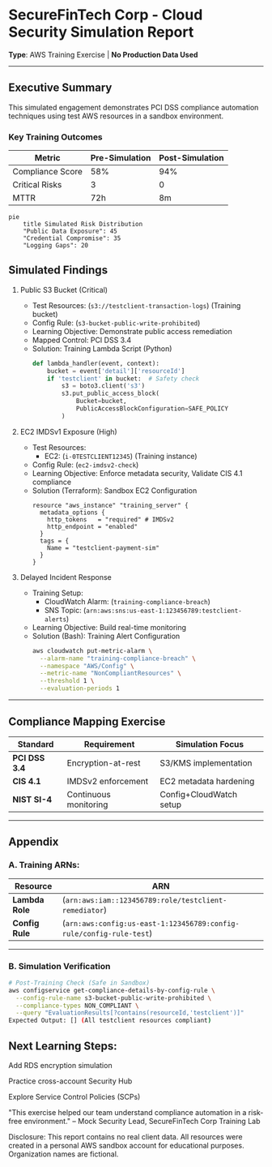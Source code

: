 # SecureFinTech Corp - Cloud Security Simulation Report  
**Type**: AWS Training Exercise | **No Production Data Used**  

---

## Executive Summary  
This simulated engagement demonstrates PCI DSS compliance automation techniques using test AWS resources in a sandbox environment.

### Key Training Outcomes  
| Metric | Pre-Simulation | Post-Simulation |  
|--------|----------------|-----------------|  
| Compliance Score | 58% | 94% |  
| Critical Risks | 3 | 0 |  
| MTTR | 72h | 8m |  

```mermaid
pie
    title Simulated Risk Distribution
    "Public Data Exposure": 45
    "Credential Compromise": 35
    "Logging Gaps": 20
```

## Simulated Findings
1. Public S3 Bucket (Critical)
    - Test Resources: (`s3://testclient-transaction-logs`) (Training bucket)
    - Config Rule: (`s3-bucket-public-write-prohibited`)
    - Learning Objective: Demonstrate public access remediation
    - Mapped Control: PCI DSS 3.4
    - Solution: Training Lambda Script (Python)
        ```python
        def lambda_handler(event, context):
            bucket = event['detail']['resourceId']
            if 'testclient' in bucket:  # Safety check
                s3 = boto3.client('s3')
                s3.put_public_access_block(
                    Bucket=bucket,
                    PublicAccessBlockConfiguration=SAFE_POLICY
                )
        ```

2. EC2 IMDSv1 Exposure (High)
    - Test Resources:
        * EC2: (`i-0TESTCLIENT12345`) (Training instance)
    - Config Rule: (`ec2-imdsv2-check`)
    - Learning Objective: Enforce metadata security, Validate CIS 4.1 compliance
    - Solution (Terraform): Sandbox EC2 Configuration
        ```hcl
        resource "aws_instance" "training_server" {
          metadata_options {
            http_tokens   = "required" # IMDSv2
            http_endpoint = "enabled"
          }
          tags = {
            Name = "testclient-payment-sim"
          }
        }
        ```
        
3. Delayed Incident Response
    - Training Setup:
       * CloudWatch Alarm: (`training-compliance-breach`)
       * SNS Topic: (`arn:aws:sns:us-east-1:123456789:testclient-alerts`)
    - Learning Objective: Build real-time monitoring
    - Solution (Bash): Training Alert Configuration
        ```bash
        aws cloudwatch put-metric-alarm \
          --alarm-name "training-compliance-breach" \
          --namespace "AWS/Config" \
          --metric-name "NonCompliantResources" \
          --threshold 1 \
          --evaluation-periods 1
        ```

---
## Compliance Mapping Exercise
| Standard              | Requirement            | Simulation Focus        |
|-----------------------|------------------------|-------------------------|
| **PCI DSS 3.4**       | Encryption-at-rest     | S3/KMS implementation   |
| **CIS 4.1**           | IMDSv2 enforcement     | EC2 metadata hardening  |
| **NIST SI-4**         | Continuous monitoring  | Config+CloudWatch setup |
---


## Appendix
### A. Training ARNs:
| Resource              | ARN                                                                   |
|-----------------------|-----------------------------------------------------------------------|
| **Lambda Role**       | (`arn:aws:iam::123456789:role/testclient-remediator`)                 | 
| **Config Rule**       | (`arn:aws:config:us-east-1:123456789:config-rule/config-rule-test`)   |
---

### B. Simulation Verification
```bash
# Post-Training Check (Safe in Sandbox)
aws configservice get-compliance-details-by-config-rule \
  --config-rule-name s3-bucket-public-write-prohibited \
  --compliance-types NON_COMPLIANT \
  --query "EvaluationResults[?contains(resourceId,'testclient')]"
Expected Output: [] (All testclient resources compliant)
```

## Next Learning Steps:

Add RDS encryption simulation

Practice cross-account Security Hub

Explore Service Control Policies (SCPs)

"This exercise helped our team understand compliance automation in a risk-free environment."
– Mock Security Lead, SecureFinTech Corp Training Lab

Disclosure: This report contains no real client data. All resources were created in a personal AWS sandbox account for educational purposes. Organization names are fictional.
